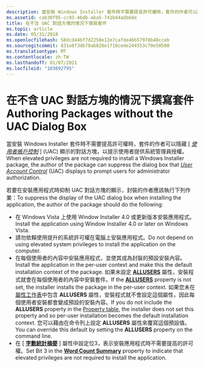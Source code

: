 ```yaml
---
description: 當安裝 Windows Installer 套件時不需要提高許可權時，套件的作者可以隱藏 [使用者帳戶控制] (UAC) 顯示的對話方塊，以提示使用者提供系統管理員授權。
ms.assetid: cab30f95-cc93-46db-aba5-741b44adb6de
title: 在不含 UAC 對話方塊的情況下撰寫套件
ms.topic: article
ms.date: 05/31/2018
ms.openlocfilehash: 58dcd44bf7d2250e12e7cafde46b57978b48cceb
ms.sourcegitcommit: 831e8f3db78ab820e1710cede244553c70e50500
ms.translationtype: MT
ms.contentlocale: zh-TW
ms.lasthandoff: 01/07/2021
ms.locfileid: "103692795"
---
```

# <a name="authoring-packages-without-the-uac-dialog-box"></a><span data-ttu-id="8fcdf-103">在不含 UAC 對話方塊的情況下撰寫套件</span><span class="sxs-lookup"><span data-stu-id="8fcdf-103">Authoring Packages without the UAC Dialog Box</span></span>

<span data-ttu-id="8fcdf-104">當安裝 Windows Installer 套件時不需要提高許可權時，套件的作者可以隱藏 [ [*使用者帳戶控制*](u-gly.md) ] (UAC) 顯示的對話方塊，以提示使用者提供系統管理員授權。</span><span class="sxs-lookup"><span data-stu-id="8fcdf-104">When elevated privileges are not required to install a Windows Installer package, the author of the package can suppress the dialog box that [*User Account Control*](u-gly.md) (UAC) displays to prompt users for administrator authorization.</span></span>

<span data-ttu-id="8fcdf-105">若要在安裝應用程式時抑制 UAC 對話方塊的顯示，封裝的作者應該執行下列作業：</span><span class="sxs-lookup"><span data-stu-id="8fcdf-105">To suppress the display of the UAC dialog box when installing the application, the author of the package should do the following:</span></span>

-   <span data-ttu-id="8fcdf-106">在 Windows Vista 上使用 Window Installer 4.0 或更新版本安裝應用程式。</span><span class="sxs-lookup"><span data-stu-id="8fcdf-106">Install the application using Window Installer 4.0 or later on Windows Vista.</span></span>
-   <span data-ttu-id="8fcdf-107">請勿依賴使用提升的系統許可權在電腦上安裝應用程式。</span><span class="sxs-lookup"><span data-stu-id="8fcdf-107">Do not depend on using elevated system privileges to install the application on the computer.</span></span>
-   <span data-ttu-id="8fcdf-108">在每個使用者的內容中安裝應用程式，並使其成為封裝的預設安裝內容。</span><span class="sxs-lookup"><span data-stu-id="8fcdf-108">Install the application in the per-user context and make this the default installation context of the package.</span></span> <span data-ttu-id="8fcdf-109">如果未設定 [**ALLUSERS**](allusers.md) 屬性，安裝程式就會在每個使用者的內容中安裝套件。</span><span class="sxs-lookup"><span data-stu-id="8fcdf-109">If the [**ALLUSERS**](allusers.md) property is not set, the installer installs the package in the per-user context.</span></span> <span data-ttu-id="8fcdf-110">如果您未在 [屬性工作表](property-table.md)中包含 **ALLUSERS** 屬性，安裝程式就不會設定這個屬性，因此每個使用者安裝都會變成預設的安裝內容。</span><span class="sxs-lookup"><span data-stu-id="8fcdf-110">If you do not include the **ALLUSERS** property in the [Property table](property-table.md), the installer does not set this property and so per-user installation becomes the default installation context.</span></span> <span data-ttu-id="8fcdf-111">您可以藉由在命令列上設定 **ALLUSERS** 屬性來覆寫這個預設值。</span><span class="sxs-lookup"><span data-stu-id="8fcdf-111">You can override this default by setting the **ALLUSERS** property on the command line.</span></span>
-   <span data-ttu-id="8fcdf-112">在 [ [**字數統計摘要**](word-count-summary.md) ] 屬性中設定位3，表示安裝應用程式時不需要提高的許可權。</span><span class="sxs-lookup"><span data-stu-id="8fcdf-112">Set Bit 3 in the [**Word Count Summary**](word-count-summary.md) property to indicate that elevated privileges are not required to install the application.</span></span>

 

 



